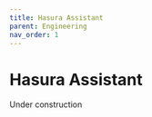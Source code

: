 ```yaml
---
title: Hasura Assistant
parent: Engineering
nav_order: 1
---
```


# Hasura Assistant

Under construction